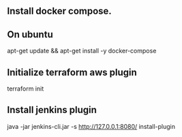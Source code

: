 ## Install docker compose.
## On ubuntu 
apt-get update && apt-get install -y docker-compose

## Initialize terraform aws plugin
terraform init


## Install jenkins plugin
java -jar jenkins-cli.jar -s http://127.0.0.1:8080/ install-plugin <name>
